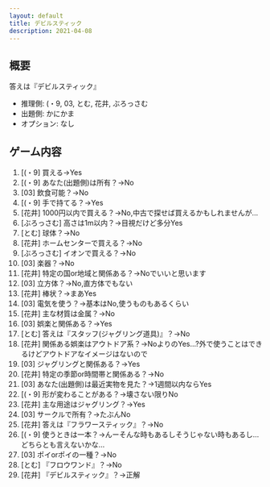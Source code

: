 ```yaml
---
layout: default
title: デビルスティック
description: 2021-04-08
---
```


## 概要

答えは『デビルスティック』

- 推理側: (・9, 03, とむ, 花井, ぶろっさむ
- 出題側: かにかま
- オプション: なし

## ゲーム内容

1. \[(・9\] 買える→Yes
2. \[(・9\] あなた(出題側)は所有？→No
3. \[03\] 飲食可能？→No
4. \[(・9\] 手で持てる？→Yes
5. \[花井\] 1000円以内で買える？→No,中古で探せば買えるかもしれませんが…
6. \[ぶろっさむ\] 高さは1m以内？→目視だけど多分Yes
7. \[とむ\] 球体？→No
8. \[花井\] ホームセンターで買える？→No
9. \[ぶろっさむ\] イオンで買える？→No
10. \[03\] 楽器？→No
11. \[花井\] 特定の国or地域と関係ある？→Noでいいと思います
12. \[03\] 立方体？→No,直方体でもない
13. \[花井\] 棒状？→まあYes
14. \[03\] 電気を使う？→基本はNo,使うものもあるくらい
15. \[花井\] 主な材質は金属？→No
16. \[03\] 娯楽と関係ある？→Yes
17. \[とむ\] 答えは『スタッフ(ジャグリング道具)』？→No
18. \[花井\] 関係ある娯楽はアウトドア系？→NoよりのYes…?外で使うことはできるけどアウトドアなイメージはないので
19. \[03\] ジャグリングと関係ある？→Yes
20. \[花井\] 特定の季節or時間帯と関係ある？→No
21. \[03\] あなた(出題側)は最近実物を見た？→1週間以内ならYes
22. \[(・9\] 形が変わることがある？→壊さない限りNo
23. \[花井\] 主な用途はジャグリング？→Yes
24. \[03\] サークルで所有？→たぶんNo
25. \[花井\] 答えは『フラワースティック』？→No
26. \[(・9\] 使うときは一本？→んーそんな時もあるしそうじゃない時もあるし…どちらとも言えないかな…
27. \[03\] ポイorポイの一種？→No
28. \[とむ\] 『フロウワンド』？→No
29. \[花井\] 『デビルスティック』？→正解
